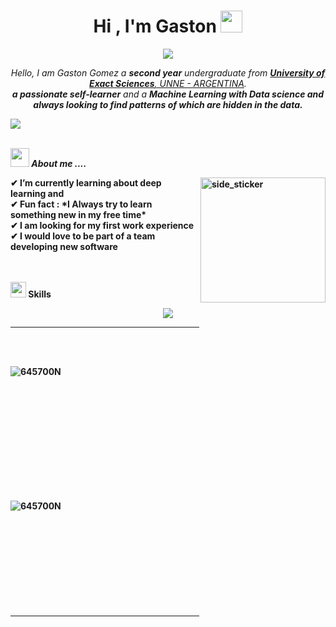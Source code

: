 <h1 align="center">Hi , I'm Gaston <img src="https://media.giphy.com/media/hvRJCLFzcasrR4ia7z/giphy.gif" width="35"></h1>
<p align="center">
  <a href="https://github.com/DenverCoder1/readme-typing-svg"><img src="https://readme-typing-svg.herokuapp.com?font=Time+New+Roman&color=%23C8BE25&size=25&center=true&vCenter=true&width=600&height=100&lines=Software+Engineer;Data+Scientists;Machine+Learning;Student+in+Information+Systems;"></a>
</p>

<p align="center">
  <em>
    Hello, I am Gaston Gomez a <b>second year</b> undergraduate from <a href="https://uom.lk/"> <b>University of Exact Sciences</b>, UNNE - ARGENTINA</a>. <br>
    <b>a passionate self-learner</b> and a <b>Machine Learning
    with <b>Data science</b> and always looking to find patterns of which are hidden in the data.
  </em> 
  <br>
</p>
<img src="https://user-images.githubusercontent.com/73097560/115834477-dbab4500-a447-11eb-908a-139a6edaec5c.gif"><br><br>

<img src="https://media.giphy.com/media/iY8CRBdQXODJSCERIr/giphy.gif" width="30px">&nbsp;***About me ....***

<!--Gif-->
<img align="right" width=200px height=200px alt="side_sticker" src="https://media.giphy.com/media/TEnXkcsHrP4YedChhA/giphy.gif" />
✔ I’m currently learning about deep learning and <br>
✔ Fun fact : *I Always try to learn something new in my free time*<br>
✔ I am looking for my first work experience<br>
✔ I would love to be part of a team developing new software<br><br><br>


<!--Skills Gif-->
<img src="https://media2.giphy.com/media/QssGEmpkyEOhBCb7e1/giphy.gif?cid=ecf05e47a0n3gi1bfqntqmob8g9aid1oyj2wr3ds3mg700bl&rid=giphy.gif" width ="25"><b> Skills</b>
<!--tech stack icons-->
<p align="center">
  <a href="https://skillicons.dev">
    <img src="https://skillicons.dev/icons?i=git,cpp,css,discord,docker,postgres,github,html,linux,mongodb,mysql,py,vscode" />
  </a>
</p>
<hr width="60%" >
<br><br>

<p>&nbsp;<img align="left" src="https://github-readme-stats.vercel.app/api?username=645700N&show_icons=true&theme=dark&locale=en" alt="645700N" /></p>

<br><br><br><br><br><br><br><br><br><br>
<p><img align="left" src="https://github-readme-streak-stats.herokuapp.com/?user=645700N&theme=dark" alt="645700N" /></p>
<br><br><br><br><br><br><br><br><br><br>

<hr width="60%" >
